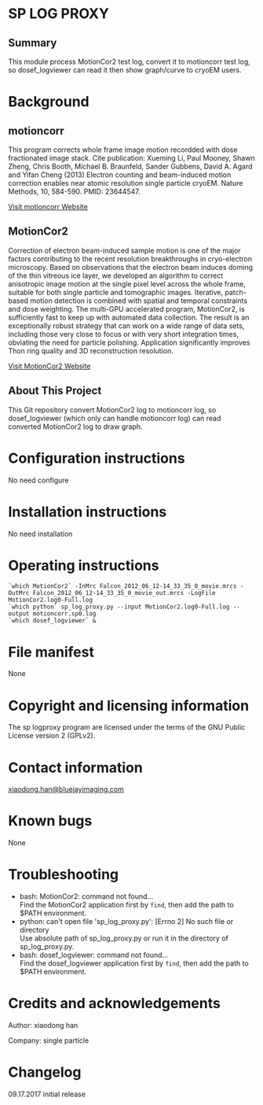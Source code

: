 SP LOG PROXY
============

Summary
-------
This module process MotionCor2 test log, convert it to motioncorr test log, so dosef_logviewer can read it then show graph/curve to cryoEM users.

# Background
## motioncorr
This program corrects whole frame image motion recordded with dose fractionated image stack.
Cite publication: Xueming Li, Paul Mooney, Shawn Zheng, Chris Booth, Michael B. Braunfeld, Sander Gubbens, David A. Agard and Yifan Cheng (2013) Electron counting and beam-induced motion correction enables near atomic resolution single particle cryoEM. Nature Methods, 10, 584-590. PMID: 23644547.<br>

[Visit motioncorr Website](http://cryoem.ucsf.edu/software/software.html)

## MotionCor2
Correction of electron beam-induced sample motion is one of the major factors contributing to the recent resolution breakthroughs in cryo-electron microscopy. Based on observations that the electron beam induces doming of the thin vitreous ice layer, we developed an algorithm to correct anisotropic image motion at the single pixel level across the whole frame, suitable for both single particle and tomographic images. Iterative, patch-based motion detection is combined with spatial and temporal constraints and dose weighting. The multi-GPU accelerated program, MotionCor2, is sufficiently fast to keep up with automated data collection. The result is an exceptionally robust strategy that can work on a wide range of data sets, including those very close to focus or with very short integration times, obviating the need for particle polishing. Application significantly improves Thon ring quality and 3D reconstruction resolution.<br>

[Visit MotionCor2 Website](http://msg.ucsf.edu/em/software/motioncor2.html)

## About This Project
This Git repository convert MotionCor2 log to motioncorr log, so dosef_logviewer (which only can handle motioncorr log) can read converted MotionCor2 log to draw graph.

# Configuration instructions
No need configure

# Installation instructions
No need installation

# Operating instructions
```
`which MotionCor2` -InMrc Falcon_2012_06_12-14_33_35_0_movie.mrcs -OutMrc Falcon_2012_06_12-14_33_35_0_movie_out.mrcs -LogFile MotionCor2.log0-Full.log
`which python` sp_log_proxy.py --input MotionCor2.log0-Full.log --output motioncorr.sp0.log
`which dosef_logviewer` &
```

# File manifest
None

# Copyright and licensing information
The sp logproxy program are licensed under the terms of the GNU Public License version 2 (GPLv2).

# Contact information
xiaodong.han@bluejayimaging.com

# Known bugs
None

# Troubleshooting
* bash: MotionCor2: command not found...<br>
Find the MotionCor2 application first by `find`, then add the path to $PATH environment.
* python: can't open file 'sp_log_proxy.py': [Errno 2] No such file or directory<br>
Use absolute path of sp_log_proxy.py or run it in the directory of sp_log_proxy.py.
* bash: dosef_logviewer: command not found...<br>
Find the dosef_logviewer application first by `find`, then add the path to $PATH environment.

# Credits and acknowledgements
Author: xiaodong han

Company: single particle

# Changelog
09.17.2017  initial release
